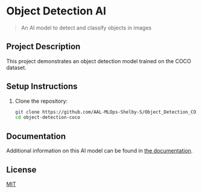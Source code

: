 # Object Detection AI
> An AI model to detect and classify objects in images

## Project Description
This project demonstrates an object detection model trained on the COCO dataset.

## Setup Instructions
1. Clone the repository:

   ```bash
   git clone https://github.com/AAL-MLOps-Shelby-S/Object_Detection_COCO.git
   cd object-detection-coco

## Documentation
Additional information on this AI model can be found in [the documentation](https://www.google.com).

## License
[MIT](http://opensource.org/licenses/MIT)